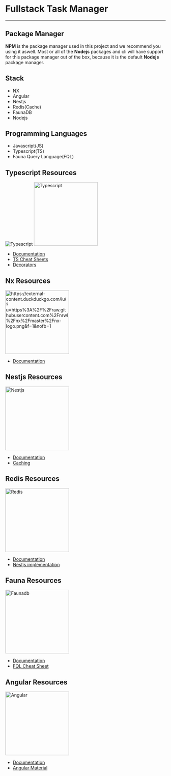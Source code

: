 # Fullstack Task Manager

---

## Package Manager

**NPM** is the package manager used in this project and we recommend you using it aswell. Most or all of the **Nodejs** packages and cli will have support for this package manager out of the box, because it is the default **Nodejs** package manager.

## Stack

- NX
- Angular
- Nestjs
- Redis(Cache)
- FaunaDB
- Nodejs

## Programming Languages

- Javascript(JS)
- Typescript(TS)
- Fauna Query Language(FQL)

## Typescript Resources

![Typescript](https://external-content.duckduckgo.com/iu/?u=https%3A%2F%2Fcdn-images-1.medium.com%2Fmax%2F1200%2F1*mn6bOs7s6Qbao15PMNRyOA.png&f=1&nofb=1)
<img src="https://external-content.duckduckgo.com/iu/?u=https%3A%2F%2Fcdn-images-1.medium.com%2Fmax%2F1200%2F1*mn6bOs7s6Qbao15PMNRyOA.png&f=1&nofb=1" alt="Typescript" height="200px" />

- [Documentation](https://www.typescriptlang.org/docs/)
- [TS Cheat Sheets](https://www.typescriptlang.org/cheatsheets)
- [Decorators](https://www.typescriptlang.org/docs/handbook/decorators.html)

## Nx Resources

<img src="Nx" alt="https://external-content.duckduckgo.com/iu/?u=https%3A%2F%2Fraw.githubusercontent.com%2Fnrwl%2Fnx%2Fmaster%2Fnx-logo.png&f=1&nofb=1" height="200px" />

- [Documentation](https://nx.dev/getting-started/intro)

## Nestjs Resources

<img src="https://d33wubrfki0l68.cloudfront.net/e937e774cbbe23635999615ad5d7732decad182a/26072/logo-small.ede75a6b.svg" alt="Nestjs" height="200px" />

- [Documentation](https://docs.nestjs.com/)
- [Caching](https://docs.nestjs.com/techniques/caching)

## Redis Resources

<img src="https://redis.com/wp-content/themes/wpx/assets/images/logo-redis.svg?auto=webp&quality=85,75&width=300" alt="Redis" height="200px" />

- [Documentation](https://docs.redis.com/latest/)
- [Nestjs implementation](https://docs.nestjs.com/techniques/caching#different-stores)

## Fauna Resources

<img src="https://external-content.duckduckgo.com/iu/?u=https%3A%2F%2Fimages.saasworthy.com%2Ftr%3Aw-200%2Ch-0%2Ffaunadb_6216_logo_1631792854_5cryx.jpg&f=1&nofb=1" alt="Faunadb" height="200px" />

- [Documentation](https://docs.fauna.com/fauna/current)
- [FQL Cheat Sheet](https://docs.fauna.com/fauna/current/api/fql/cheat_sheet)

## Angular Resources

<img src="https://external-content.duckduckgo.com/iu/?u=https%3A%2F%2Fimg2.gratispng.com%2F20180701%2Frht%2Fkisspng-angularjs-logo-javascript-security-token-5b38e22b8a3f38.7851363415304545715663.jpg&f=1&nofb=1" alt="Angular" height="200px" />

- [Documentation](https://angular.io/docs)
- [Angular Material](https://material.angular.io/)

